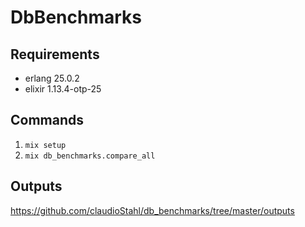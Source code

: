# DbBenchmarks

## Requirements

- erlang 25.0.2
- elixir 1.13.4-otp-25

## Commands

1. `mix setup`
2. `mix db_benchmarks.compare_all`

## Outputs

https://github.com/claudioStahl/db_benchmarks/tree/master/outputs
